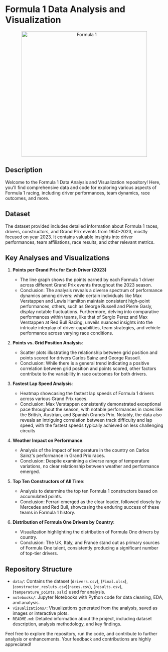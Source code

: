 # Formula 1 Data Analysis and Visualization
<p align="center">
  <img src="https://logos-world.net/wp-content/uploads/2023/12/F1-Logo.png" alt="Formula 1" width="400">
</p>


## Description
Welcome to the Formula 1 Data Analysis and Visualization repository! Here, you'll find comprehensive data and code for exploring various aspects of Formula 1 racing, including driver performances, team dynamics, race outcomes, and more.

## Dataset
The dataset provided includes detailed information about Formula 1 races, drivers, constructors, and Grand Prix events from 1950-2023, mostly focused on year 2023. It contains valuable insights into driver performances, team affiliations, race results, and other relevant metrics.

## Key Analyses and Visualizations
1. **Points per Grand Prix for Each Driver (2023)**
   - The line graph shows the points earned by each Formula 1 driver across different Grand Prix events throughout the 2023 season.
   - Conclusion: The analysis reveals a diverse spectrum of performance dynamics among drivers: while certain individuals like Max Verstappen and Lewis Hamilton maintain consistent high-point performances, others, such as George Russell and Pierre Gasly, display notable fluctuations. Furthermore, delving into comparative performances within teams, like that of Sergio Perez and Max Verstappen at Red Bull Racing, unveils nuanced insights into the intricate interplay of driver capabilities, team strategies, and vehicle performance across varying race conditions.

2. **Points vs. Grid Position Analysis**:
   - Scatter plots illustrating the relationship between grid position and points scored for drivers Carlos Sainz and George Russell.
   - Conclusion: While there is a general trend indicating a positive correlation between grid position and points scored, other factors contribute to the variability in race outcomes for both drivers.

3. **Fastest Lap Speed Analysis**:
   - Heatmap showcasing the fastest lap speeds of Formula 1 drivers across various Grand Prix races.
   - Conclusion: Max Verstappen consistently demonstrated exceptional pace throughout the season, with notable performances in races like the British, Austrian, and Spanish Grands Prix. Notably, the data also reveals an intriguing correlation between track difficulty and lap speed, with the fastest speeds typically achieved on less challenging circuits

4. **Weather Impact on Performance**:
   - Analysis of the impact of temperature in the country on Carlos Sainz's performance in Grand Prix races.
   - Conclusion: Despite examining a diverse range of temperature variations, no clear relationship between weather and performance emerged.

5. **Top Ten Constructors of All Time**:
   - Analysis to determine the top ten Formula 1 constructors based on accumulated points.
   - Conclusion: Ferrari emerged as the clear leader, followed closely by Mercedes and Red Bull, showcasing the enduring success of these teams in Formula 1 history.

6. **Distribution of Formula One Drivers by Country**:
   - Visualization highlighting the distribution of Formula One drivers by country.
   - Conclusion: The UK, Italy, and France stand out as primary sources of Formula One talent, consistently producing a significant number of top-tier drivers.

## Repository Structure
- `data/`: Contains the dataset (`drivers.csv`), (`Final.xlsx`), (`constructor_resluts.csv`)(`races.csv`), (`results.csv`), (`temperature_points.xslx`) used for analysis.
- `notebooks/`: Jupyter Notebooks with Python code for data cleaning, EDA, and analysis.
- `visualizations/`: Visualizations generated from the analysis, saved as images or interactive plots.
- `README.md`: Detailed information about the project, including dataset description, analysis methodology, and key findings.

Feel free to explore the repository, run the code, and contribute to further analysis or enhancements. Your feedback and contributions are highly appreciated!
